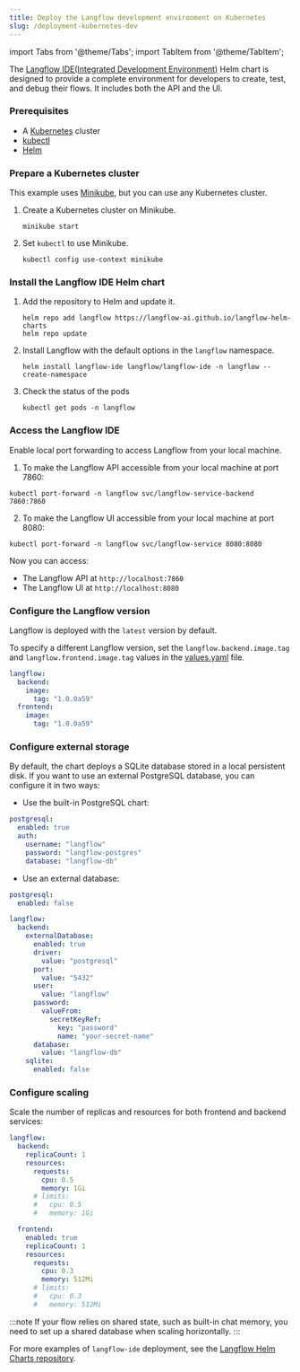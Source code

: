 ```yaml
---
title: Deploy the Langflow development environment on Kubernetes
slug: /deployment-kubernetes-dev
---
```


import Tabs from '@theme/Tabs';
import TabItem from '@theme/TabItem';

The [Langflow IDE(Integrated Development Environment)](https://github.com/langflow-ai/langflow-helm-charts/tree/main/charts/langflow-ide) Helm chart is designed to provide a complete environment for developers to create, test, and debug their flows. It includes both the API and the UI.

### Prerequisites

- A [Kubernetes](https://kubernetes.io/docs/setup/) cluster
- [kubectl](https://kubernetes.io/docs/tasks/tools/#kubectl)
- [Helm](https://helm.sh/docs/intro/install/)

### Prepare a Kubernetes cluster

This example uses [Minikube](https://minikube.sigs.k8s.io/docs/start/), but you can use any Kubernetes cluster.

1. Create a Kubernetes cluster on Minikube.

	```shell
	minikube start
	```

2. Set `kubectl` to use Minikube.

	```shell
	kubectl config use-context minikube
	```

### Install the Langflow IDE Helm chart

1. Add the repository to Helm and update it.

	```shell
	helm repo add langflow https://langflow-ai.github.io/langflow-helm-charts
	helm repo update
	```

2. Install Langflow with the default options in the `langflow` namespace.

	```shell
	helm install langflow-ide langflow/langflow-ide -n langflow --create-namespace
	```

3. Check the status of the pods

	```shell
	kubectl get pods -n langflow
	```

### Access the Langflow IDE

Enable local port forwarding to access Langflow from your local machine.

1. To make the Langflow API accessible from your local machine at port 7860:
```shell
kubectl port-forward -n langflow svc/langflow-service-backend 7860:7860
```

2. To make the Langflow UI accessible from your local machine at port 8080:
```shell
kubectl port-forward -n langflow svc/langflow-service 8080:8080
```

Now you can access:
- The Langflow API at `http://localhost:7860`
- The Langflow UI at `http://localhost:8080`

### Configure the Langflow version

Langflow is deployed with the `latest` version by default.

To specify a different Langflow version, set the `langflow.backend.image.tag` and `langflow.frontend.image.tag` values in the [values.yaml](https://github.com/langflow-ai/langflow-helm-charts/blob/main/charts/langflow-ide/values.yaml) file.

```yaml
langflow:
  backend:
    image:
      tag: "1.0.0a59"
  frontend:
    image:
      tag: "1.0.0a59"
```

### Configure external storage

By default, the chart deploys a SQLite database stored in a local persistent disk. If you want to use an external PostgreSQL database, you can configure it in two ways:

* Use the built-in PostgreSQL chart:
```yaml
postgresql:
  enabled: true
  auth:
    username: "langflow"
    password: "langflow-postgres"
    database: "langflow-db"
```

* Use an external database:
```yaml
postgresql:
  enabled: false

langflow:
  backend:
    externalDatabase:
      enabled: true
      driver:
        value: "postgresql"
      port:
        value: "5432"
      user:
        value: "langflow"
      password:
        valueFrom:
          secretKeyRef:
            key: "password"
            name: "your-secret-name"
      database:
        value: "langflow-db"
    sqlite:
      enabled: false
```

### Configure scaling

Scale the number of replicas and resources for both frontend and backend services:

```yaml
langflow:
  backend:
    replicaCount: 1
    resources:
      requests:
        cpu: 0.5
        memory: 1Gi
      # limits:
      #   cpu: 0.5
      #   memory: 1Gi

  frontend:
    enabled: true
    replicaCount: 1
    resources:
      requests:
        cpu: 0.3
        memory: 512Mi
      # limits:
      #   cpu: 0.3
      #   memory: 512Mi
```

:::note
If your flow relies on shared state, such as built-in chat memory, you need to set up a shared database when scaling horizontally.
:::

For more examples of `langflow-ide` deployment, see the [Langflow Helm Charts repository](https://github.com/langflow-ai/langflow-helm-charts/tree/main/examples/langflow-ide).
